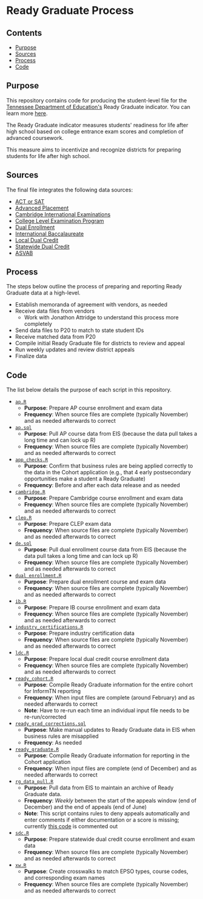 # Ready Graduate Process

## Contents
- [Purpose](#purpose)
- [Sources](#sources)
- [Process](#process)
- [Code](#code)

## Purpose
This repository contains code for producing the student-level file for the [Tennessee Department of Education's](https://tn.gov/education) Ready Graduate indicator. You can learn more [here](https://www.tn.gov/education/career-and-technical-education.html).

The Ready Graduate indicator measures students' readiness for life after high school based on college entrance exam scores and completion of advanced coursework.

This measure aims to incentivize and recognize districts for preparing students for life after high school.

## Sources
The final file integrates the following data sources:
- [ACT or SAT](https://www.tn.gov/education/assessment/act-sat.html)
- [Advanced Placement](https://www.tn.gov/education/early-postsecondary/advanced-placement.html)
- [Cambridge International Examinations](https://www.tn.gov/education/early-postsecondary/cambridge-international.html)
- [College Level Examination Program](https://www.tn.gov/education/early-postsecondary/college-level-examination-program.html)
- [Dual Enrollment](https://www.tn.gov/education/early-postsecondary/dual-enrollment.html)
- [International Baccalaureate](https://www.tn.gov/education/early-postsecondary/international-baccalaureate.html)
- [Local Dual Credit](https://www.tn.gov/education/early-postsecondary/local-dual-credit.html)
- [Statewide Dual Credit](https://www.tn.gov/education/early-postsecondary/dual-credit.html)
- [ASVAB](http://www.official-asvab.com/)

## Process
The steps below outline the process of preparing and reporting Ready Graduate data at a high-level.
- Establish memoranda of agreement with vendors, as needed
- Receive data files from vendors
	- Work with Jonathon Attridge to understand this process more completely
- Send data files to P20 to match to state student IDs
- Receive matched data from P20
- Compile initial Ready Graduate file for districts to review and appeal
- Run weekly updates and review district appeals
- Finalize data

## Code
The list below details the purpose of each script in this repository.
- [`ap.R`](https://github.com/evan-kramer/ready_graduate/blob/master/ap.R)
	- __Purpose__: Prepare AP course enrollment and exam data
	- __Frequency__: When source files are complete (typically November) and as needed afterwards to correct
- [`ap.sql`](https://github.com/evan-kramer/ready_graduate/blob/master/ap.sql)
	- __Purpose__: Pull AP course data from EIS (because the data pull takes a long time and can lock up R)
	- __Frequency__: When source files are complete (typically November) and as needed afterwards to correct
- [`app_checks.R`](https://github.com/evan-kramer/ready_graduate/blob/master/app_checks.R)
	- __Purpose__: Confirm that business rules are being applied correctly to the data in the Cohort application (e.g., that 4 early postsecondary opportunities make a student a Ready Graduate)
	- __Frequency__: Before and after each data release and as needed
- [`cambridge.R`](https://github.com/evan-kramer/ready_graduate/blob/master/cambridge.R)
	- __Purpose__: Prepare Cambridge course enrollment and exam data
	- __Frequency__: When source files are complete (typically November) and as needed afterwards to correct
- [`clep.R`](https://github.com/evan-kramer/ready_graduate/blob/master/clep.R)
	- __Purpose__: Prepare CLEP exam data
	- __Frequency__: When source files are complete (typically November) and as needed afterwards to correct
- [`de.sql`](https://github.com/evan-kramer/ready_graduate/blob/master/de.sql)
	- __Purpose__: Pull dual enrollment course data from EIS (because the data pull takes a long time and can lock up R)
	- __Frequency__: When source files are complete (typically November) and as needed afterwards to correct
- [`dual enrollment.R`](https://github.com/evan-kramer/ready_graduate/blob/master/dual_enrollment.R)
	- __Purpose__: Prepare dual enrollment course and exam data
	- __Frequency__: When source files are complete (typically November) and as needed afterwards to correct
- [`ib.R`](https://github.com/evan-kramer/ready_graduate/blob/master/ib.R)
	- __Purpose__: Prepare IB course enrollment and exam data
	- __Frequency__: When source files are complete (typically November) and as needed afterwards to correct
- [`industry_certifications.R`](https://github.com/evan-kramer/ready_graduate/blob/master/industry_certifications.R)
	- __Purpose__: Prepare industry certification data
	- __Frequency__: When source files are complete (typically November) and as needed afterwards to correct
- [`ldc.R`](https://github.com/evan-kramer/ready_graduate/blob/master/ldc.R)
	- __Purpose__: Prepare local dual credit course enrollment data
	- __Frequency__: When source files are complete (typically November) and as needed afterwards to correct
- [`ready_cohort.R`](https://github.com/evan-kramer/ready_graduate/blob/master/ready_cohort.R)
	- __Purpose__: Compile Ready Graduate information for the entire cohort for InformTN reporting
	- __Frequency__: When input files are complete (around February) and as needed afterwards to correct
	- __Note__: Have to re-run each time an individual input file needs to be re-run/corrected
- [`ready_grad_corrections.sql`](https://github.com/evan-kramer/ready_graduate/blob/master/ready_grad_corrections.sql)
	- __Purpose__: Make manual updates to Ready Graduate data in EIS when business rules are misapplied
	- __Frequency__: As needed
- [`ready_graduate.R`](https://github.com/evan-kramer/ready_graduate/blob/master/ready_graduate.R)
	- __Purpose__: Compile Ready Graduate information for reporting in the Cohort application
	- __Frequency__: When input files are complete (end of December) and as needed afterwards to correct
- [`rg_data_pull.R`](https://github.com/evan-kramer/ready_graduate/blob/master/rg_data_pull.R)
	- __Purpose__: Pull data from EIS to maintain an archive of Ready Graduate data.
	- __Frequency__: *Weekly* between the start of the appeals window (end of December) and the end of appeals (end of June)
	- __Note__: This script contains rules to deny appeals automatically and enter comments if either documentation or a score is missing; currently [this code](https://github.com/evan-kramer/ready_graduate/blob/master/rg_data_pull.R#L86) is commented out
- [`sdc.R`](https://github.com/evan-kramer/ready_graduate/blob/master/sdc.R)
	- __Purpose__: Prepare statewide dual credit course enrollment and exam data
	- __Frequency__: When source files are complete (typically November) and as needed afterwards to correct
- [`xw.R`](https://github.com/evan-kramer/ready_graduate/blob/master/xw.R)
	- __Purpose__: Create crosswalks to match EPSO types, course codes, and corresponding exam names
	- __Frequency__: When source files are complete (typically November) and as needed afterwards to correct